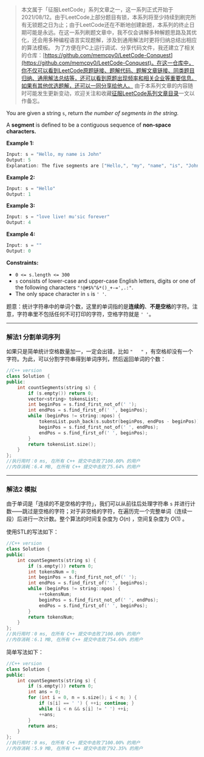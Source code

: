> 本文属于「征服LeetCode」系列文章之一，这一系列正式开始于2021/08/12。由于LeetCode上部分题目有锁，本系列将至少持续到刷完所有无锁题之日为止；由于LeetCode还在不断地创建新题，本系列的终止日期可能是永远。在这一系列刷题文章中，我不仅会讲解多种解题思路及其优化，还会用多种编程语言实现题解，涉及到通用解法时更将归纳总结出相应的算法模板。
> <b></b>
> 为了方便在PC上运行调试、分享代码文件，我还建立了相关的仓库：[https://github.com/memcpy0/LeetCode-Conquest](https://github.com/memcpy0/LeetCode-Conquest)。在这一仓库中，你不仅可以看到LeetCode原题链接、题解代码、题解文章链接、同类题目归纳、通用解法总结等，还可以看到原题出现频率和相关企业等重要信息。如果有其他优选题解，还可以一同分享给他人。
> <b></b>
> 由于本系列文章的内容随时可能发生更新变动，欢迎关注和收藏[征服LeetCode系列文章目录](https://memcpy0.blog.csdn.net/article/details/119656559)一文以作备忘。

You are given a string `s`, return *the number of segments in the string.* 

A **segment** is defined to be a contiguous sequence of **non-space characters.**

 

**Example 1:**

```swift
Input: s = "Hello, my name is John"
Output: 5
Explanation: The five segments are ["Hello,", "my", "name", "is", "John"]
```

**Example 2:**

```swift
Input: s = "Hello"
Output: 1
```

**Example 3:**

```swift
Input: s = "love live! mu'sic forever"
Output: 4
```

**Example 4:**

```swift
Input: s = ""
Output: 0
```

 

**Constraints:**

-  `0 <= s.length <= 300`
-  `s` consists of lower-case and upper-case English letters, digits or one of the following characters `"!@#$%^&*()_+-=',.:"`.
- The only space character in `s` is `' '`.


题意：统计字符串中的单词个数，这里的单词指的是**连续的**、**不是空格**的字符。注意，字符串里不包括任何不可打印的字符，空格字符就是 `' '`。

---
### 解法1 分割单词序列
如果只是简单统计空格数量加一，一定会出错，比如 `"   "` ，有空格却没有一个字符。为此，可以分割字符串得到单词序列，然后返回单词的个数：
```cpp
//C++ version
class Solution {
public:
    int countSegments(string s) {
        if (s.empty()) return 0;
        vector<string> tokensList;
        int beginPos = s.find_first_not_of(' ');
        int endPos = s.find_first_of(' ', beginPos);
        while (beginPos != string::npos) {
            tokensList.push_back(s.substr(beginPos, endPos - beginPos));
            beginPos = s.find_first_not_of(' ', endPos);
            endPos = s.find_first_of(' ', beginPos);
        }
        return tokensList.size();
    }
};
//执行用时：0 ms, 在所有 C++ 提交中击败了100.00% 的用户
//内存消耗：6.4 MB, 在所有 C++ 提交中击败了5.64% 的用户
```
---
### 解法2 模拟
由于单词是「连续的不是空格的字符」，我们可以从前往后处理字符串 `s` 并进行计数——跳过是空格的字符；对于非空格的字符，在遍历完一个完整单词（连续一段）后进行一次计数。整个算法的时间复杂度为 $O(n)$ ，空间复杂度为 $O(1)$ 。

使用STL的写法如下：
```cpp
//C++ version
class Solution {
public:
    int countSegments(string s) {
        if (s.empty()) return 0;
        int tokensNum = 0;
        int beginPos = s.find_first_not_of(' ');
        int endPos = s.find_first_of(' ', beginPos);
        while (beginPos != string::npos) {
            ++tokensNum;
            beginPos = s.find_first_not_of(' ', endPos);
            endPos = s.find_first_of(' ', beginPos);
        }
        return tokensNum;
    }
};
//执行用时：0 ms, 在所有 C++ 提交中击败了100.00% 的用户
//内存消耗：6.1 MB, 在所有 C++ 提交中击败了54.60% 的用户
```
简单写法如下：
```cpp
//C++ version
class Solution {
public:
    int countSegments(string s) {
        if (s.empty()) return 0;
        int ans = 0;
        for (int i = 0, n = s.size(); i < n; ) {
            if (s[i] == ' ') { ++i; continue; }
            while (i < n && s[i] != ' ') ++i;
            ++ans;
        }
        return ans;
    }
};
//执行用时：0 ms, 在所有 C++ 提交中击败了100.00% 的用户
//内存消耗：5.9 MB, 在所有 C++ 提交中击败了92.35% 的用户
```
